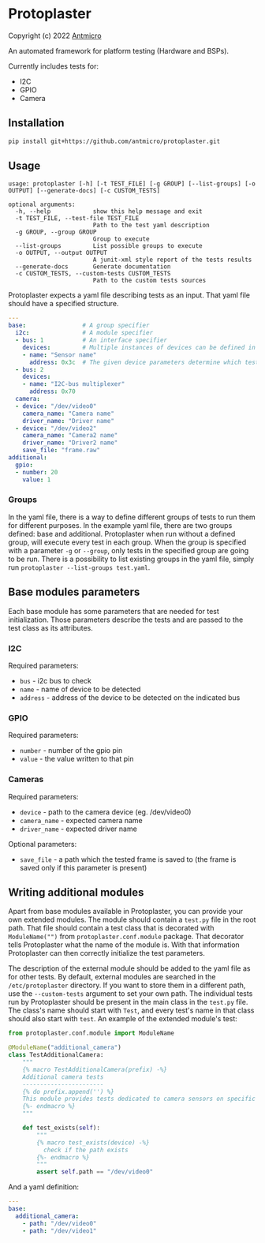 # Protoplaster

Copyright (c) 2022 [Antmicro](https://www.antmicro.com)

An automated framework for platform testing (Hardware and BSPs).

Currently includes tests for:

* I2C
* GPIO
* Camera

## Installation
```bash
pip install git+https://github.com/antmicro/protoplaster.git
```

## Usage

```
usage: protoplaster [-h] [-t TEST_FILE] [-g GROUP] [--list-groups] [-o OUTPUT] [--generate-docs] [-c CUSTOM_TESTS]

optional arguments:
  -h, --help            show this help message and exit
  -t TEST_FILE, --test-file TEST_FILE
                        Path to the test yaml description
  -g GROUP, --group GROUP
                        Group to execute
  --list-groups         List possible groups to execute
  -o OUTPUT, --output OUTPUT
                        A junit-xml style report of the tests results
  --generate-docs       Generate documentation
  -c CUSTOM_TESTS, --custom-tests CUSTOM_TESTS
                        Path to the custom tests sources
```

Protoplaster expects a yaml file describing tests as an input. That yaml file should have a specified structure.

```yaml
---
base:                # A group specifier
  i2c:               # A module specifier
  - bus: 1           # An interface specifier
    devices:         # Multiple instances of devices can be defined in one module
    - name: "Sensor name"
      address: 0x3c  # The given device parameters determine which tests will be run for the module
  - bus: 2
    devices:
    - name: "I2C-bus multiplexer"
      address: 0x70
  camera:
  - device: "/dev/video0"
    camera_name: "Camera name"
    driver_name: "Driver name"
  - device: "/dev/video2"
    camera_name: "Camera2 name"
    driver_name: "Driver2 name"
    save_file: "frame.raw"
additional:
  gpio:
  - number: 20
    value: 1
```

### Groups
In the yaml file, there is a way to define different groups of tests to run them for different purposes. In the example yaml file, there are two groups defined: base and additional. Protoplaster when run without a defined group, will execute every test in each group. When the group is specified with a parameter `-g` or `--group`, only tests in the specified group are going to be run. There is a possibility to list existing groups in the yaml file, simply run `protoplaster --list-groups test.yaml`.

## Base modules parameters
Each base module has some parameters that are needed for test initialization. Those parameters describe the tests and are passed to the test class as its attributes.

### I2C
Required parameters:

* `bus` - i2c bus to check
* `name` - name of device to be detected
* `address` - address of the device to be detected on the indicated bus

### GPIO
Required parameters:

* `number` - number of the gpio pin
* `value` - the value written to that pin

### Cameras
Required parameters:

* `device` - path to the camera device (eg. /dev/video0)
* `camera_name` - expected camera name
* `driver_name` - expected driver name

Optional parameters:

* `save_file` - a path which the tested frame is saved to (the frame is saved only if this parameter is present)

## Writing additional modules
Apart from base modules available in Protoplaster, you can provide your own extended modules. The module should contain a `test.py` file in the root path. That file should contain a test class that is decorated with `ModuleName("")` from `protoplaster.conf.module` package. That decorator tells Protoplaster what the name of the module is. With that information Protoplaster can then correctly initialize the test parameters.

The description of the external module should be added to the yaml file as for other tests. By default, external modules are searched in the `/etc/protoplaster` directory. If you want to store them in a different path, use the `--custom-tests` argument to set your own path. The individual tests run by Protoplaster should be present in the main class in the `test.py` file. The class's name should start with `Test`, and every test's name in that class should also start with `test`. An example of the extended module's test:

```python
from protoplaster.conf.module import ModuleName

@ModuleName("additional_camera")
class TestAdditionalCamera:
    """
    {% macro TestAdditionalCamera(prefix) -%}
    Additional camera tests
    -----------------------
    {% do prefix.append('') %}
    This module provides tests dedicated to camera sensors on specific video node:
    {%- endmacro %}
    """

    def test_exists(self):
        """
        {% macro test_exists(device) -%}
          check if the path exists
        {%- endmacro %}
        """
        assert self.path == "/dev/video0"
```

And a yaml definition:

```yaml
---
base:
  additional_camera:
    - path: "/dev/video0"
    - path: "/dev/video1"
```
